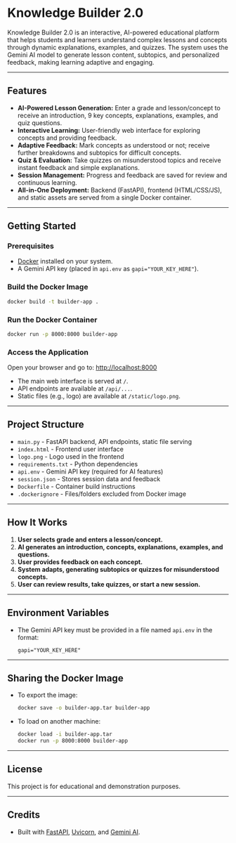 # Knowledge Builder 2.0

Knowledge Builder 2.0 is an interactive, AI-powered educational platform that helps students and learners understand complex lessons and concepts through dynamic explanations, examples, and quizzes. The system uses the Gemini AI model to generate lesson content, subtopics, and personalized feedback, making learning adaptive and engaging.

---

## Features
- **AI-Powered Lesson Generation:** Enter a grade and lesson/concept to receive an introduction, 9 key concepts, explanations, examples, and quiz questions.
- **Interactive Learning:** User-friendly web interface for exploring concepts and providing feedback.
- **Adaptive Feedback:** Mark concepts as understood or not; receive further breakdowns and subtopics for difficult concepts.
- **Quiz & Evaluation:** Take quizzes on misunderstood topics and receive instant feedback and simple explanations.
- **Session Management:** Progress and feedback are saved for review and continuous learning.
- **All-in-One Deployment:** Backend (FastAPI), frontend (HTML/CSS/JS), and static assets are served from a single Docker container.

---

## Getting Started

### Prerequisites
- [Docker](https://www.docker.com/get-started) installed on your system.
- A Gemini API key (placed in `api.env` as `gapi="YOUR_KEY_HERE"`).

### Build the Docker Image
```sh
docker build -t builder-app .
```

### Run the Docker Container
```sh
docker run -p 8000:8000 builder-app
```

### Access the Application
Open your browser and go to: [http://localhost:8000](http://localhost:8000)

- The main web interface is served at `/`.
- API endpoints are available at `/api/...`.
- Static files (e.g., logo) are available at `/static/logo.png`.

---

## Project Structure

- `main.py` - FastAPI backend, API endpoints, static file serving
- `index.html` - Frontend user interface
- `logo.png` - Logo used in the frontend
- `requirements.txt` - Python dependencies
- `api.env` - Gemini API key (required for AI features)
- `session.json` - Stores session data and feedback
- `Dockerfile` - Container build instructions
- `.dockerignore` - Files/folders excluded from Docker image

---

## How It Works
1. **User selects grade and enters a lesson/concept.**
2. **AI generates an introduction, concepts, explanations, examples, and questions.**
3. **User provides feedback on each concept.**
4. **System adapts, generating subtopics or quizzes for misunderstood concepts.**
5. **User can review results, take quizzes, or start a new session.**

---

## Environment Variables
- The Gemini API key must be provided in a file named `api.env` in the format:
  ```
  gapi="YOUR_KEY_HERE"
  ```

---

## Sharing the Docker Image
- To export the image:
  ```sh
  docker save -o builder-app.tar builder-app
  ```
- To load on another machine:
  ```sh
  docker load -i builder-app.tar
  docker run -p 8000:8000 builder-app
  ```

---

## License
This project is for educational and demonstration purposes.

---

## Credits
- Built with [FastAPI](https://fastapi.tiangolo.com/), [Uvicorn](https://www.uvicorn.org/), and [Gemini AI](https://ai.google.dev/). 